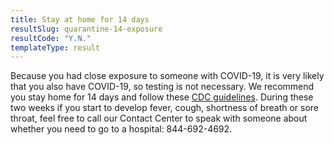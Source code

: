 ```yaml
---
title: Stay at home for 14 days
resultSlug: quarantine-14-exposure
resultCode: "Y.N."
templateType: result
---
```

Because you had close exposure to someone with COVID-19, it is very likely that you also have COVID-19, so testing is not necessary. We recommend you stay home for 14 days and follow these [CDC guidelines](https://www.cdc.gov/coronavirus/2019-ncov/downloads/10Things.pdf). During these two weeks if you start to develop fever, cough, shortness of breath or sore throat, feel free to call our Contact Center to speak with someone about whether you need to go to a hospital: 844-692-4692.